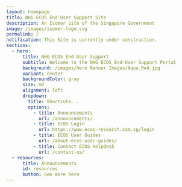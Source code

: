 ```yaml
---
layout: homepage
title: NHG ECOS End-User Support Site
description: An Isomer site of the Singapore Government
image: /images/isomer-logo.svg
permalink: /
notification: This Site is currently under construction.
sections:
  - hero:
      title: NHG-ECOS End-User Support
      subtitle: Welcome to the NHG ECOS End-User Support Portal
      background: /images/Hero Banner Images/Aqua_Red.jpg
      variant: center
      backgroundColor: gray
      size: md
      alignment: left
      dropdown:
        title: Shortcuts...
        options:
          - title: Announcements
            url: /announcements/
          - title: ECOS Login
            url: https://www.ecos-research.com.sg/login
          - title: ECOS User Guides
            url: /about-ecos-user-guides/
          - title: Contact ECOS Helpdesk
            url: /contact-us/
  - resources:
      title: Announcements
      id: resources
      button: See more here
---
```

